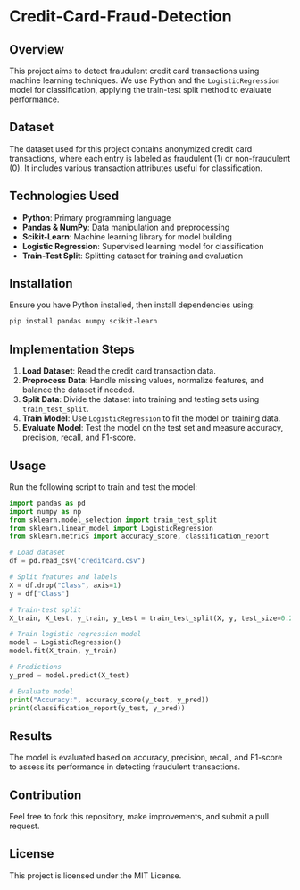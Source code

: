 # Credit-Card-Fraud-Detection

## Overview
This project aims to detect fraudulent credit card transactions using machine learning techniques. We use Python and the `LogisticRegression` model for classification, applying the train-test split method to evaluate performance.

## Dataset
The dataset used for this project contains anonymized credit card transactions, where each entry is labeled as fraudulent (1) or non-fraudulent (0). It includes various transaction attributes useful for classification.

## Technologies Used
- **Python**: Primary programming language
- **Pandas & NumPy**: Data manipulation and preprocessing
- **Scikit-Learn**: Machine learning library for model building
- **Logistic Regression**: Supervised learning model for classification
- **Train-Test Split**: Splitting dataset for training and evaluation

## Installation
Ensure you have Python installed, then install dependencies using:
```bash
pip install pandas numpy scikit-learn
```

## Implementation Steps
1. **Load Dataset**: Read the credit card transaction data.
2. **Preprocess Data**: Handle missing values, normalize features, and balance the dataset if needed.
3. **Split Data**: Divide the dataset into training and testing sets using `train_test_split`.
4. **Train Model**: Use `LogisticRegression` to fit the model on training data.
5. **Evaluate Model**: Test the model on the test set and measure accuracy, precision, recall, and F1-score.

## Usage
Run the following script to train and test the model:
```python
import pandas as pd
import numpy as np
from sklearn.model_selection import train_test_split
from sklearn.linear_model import LogisticRegression
from sklearn.metrics import accuracy_score, classification_report

# Load dataset
df = pd.read_csv("creditcard.csv")

# Split features and labels
X = df.drop("Class", axis=1)
y = df["Class"]

# Train-test split
X_train, X_test, y_train, y_test = train_test_split(X, y, test_size=0.2, random_state=42)

# Train logistic regression model
model = LogisticRegression()
model.fit(X_train, y_train)

# Predictions
y_pred = model.predict(X_test)

# Evaluate model
print("Accuracy:", accuracy_score(y_test, y_pred))
print(classification_report(y_test, y_pred))
```

## Results
The model is evaluated based on accuracy, precision, recall, and F1-score to assess its performance in detecting fraudulent transactions.

## Contribution
Feel free to fork this repository, make improvements, and submit a pull request.

## License
This project is licensed under the MIT License.

